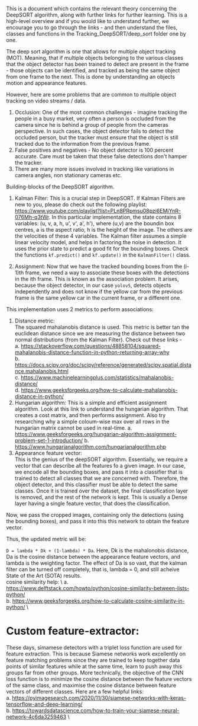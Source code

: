 This is a document which contains the relevant theory concerning the DeepSORT algorithm, along with further links for further learning. This is a high-level overview and if you would like to understand further, we encourage you to go through the links - and then understand the files, classes and functions in the Tracking_DeepSORT/deep_sort folder one by one.

The deep sort algorithm is one that allows for multiple object tracking (MOT). Meaning, that if multiple objects belonging to the various classes that the object detector has been trained to detect are present in the frame - those objects can be identified, and tracked as being the same object from one frame to the next. This is done by understanding an objects motion and appearance features. 

However, here are some problems that are common to multiple object tracking on video streams / data.

1. Occlusion:
One of the most common challenges - imagine tracking the people in a busy market, very often a person is occluded from the camera since he is behind a group of people from the cameras perspective. In such cases, the object detector fails to detect the occluded person, but the tracker must ensure that the object is still tracked due to the information from the previous frame.
2. False positives and negatives - No object detector is 100 percent accurate. Care must be taken that these false detections don't hamper the tracker.
3. There are many more issues involved in tracking like variations in camera angles, non stationary cameras etc. 

Building-blocks of the DeepSORT algorithm. 
1. Kalman Filter:
This is a crucial step in DeepSORT. If Kalman Filters are new to you, please do check out the following playlist: https://www.youtube.com/playlist?list=PLn8PRpmsu08pzi6EMiYnR-076Mh-q3tWr. 
In this particular implementation, the state contains 8 variables: (u, v, a, h, u', v', a', h'), where (u,v) are the boundin box centres, a is the aspect ratio, h is the height of the image. The others are the velocities of these 4 variables.
The Kalman filter assumes a simple linear velocity model, and helps in factoring the noise in detection. It uses the prior state to predict a good fit for the bounding boxes. Check the functions `kf.predict()` and `kf.update()` in the `KalmanFilter()` class.

2. Assignment:
Now that we have the tracked bounding boxes from the (i-1)th frame, we need a way to associate these boxes with the detections in the ith frame. This is known as the association problem. It arises, because the object detector, in our case `yolov5`, detects objects independently and does not know if the yellow car from the previous frame is the same yellow car in the current frame, or a different one.

This implementation uses 2 metrics to perform associations:
1. Distance metric: \
The squared mahalanobis distance is used. This metric is better tan the euclidean distance since we are measuring the distance between two normal distributions (from the Kalman Filter). Check out these links - \
a. https://stackoverflow.com/questions/48858104/squared-mahalanobis-distance-function-in-python-returning-array-why \
b. https://docs.scipy.org/doc/scipy/reference/generated/scipy.spatial.distance.mahalanobis.html \
c. https://www.machinelearningplus.com/statistics/mahalanobis-distance/ \
d. https://www.geeksforgeeks.org/how-to-calculate-mahalanobis-distance-in-python/
2. Hungarian algorithm:
This is a simple and efficient assignment algorithm. Look at this link to understand the hungarian algorithm. That creates a cost matrix, and then performs assignment. Also try researching why a simple coloum-wise max over all rows in the hungarian matrix cannot be used in real-time. 
a. https://www.geeksforgeeks.org/hungarian-algorithm-assignment-problem-set-1-introduction/
b. https://www.hungarianalgorithm.com/hungarianalgorithm.php
3. Appearance feature vector: \
This is the genius of the deepSORT algorithm. Essentially, we require a vector that can describe all the features fo a given image. In our case, we encode all the bounding boxes, and pass it into a classifier that is trained to detect all classes that we are concerned with. Therefore, the object detector, and this classifier must be able to detect the same classes. Once it is trained over the dataset, the final classification layer is removed, and the rest of the network is kept. This is usually a Dense layer having a single feature vector, that does the classification. 

Now, we pass the cropped images, containing only the detections (using the bounding boxes), and pass it into this this network to obtain the feature vector.

Thus, the updated metric will be:

`D = lambda * Dk + (1-lambda) * Da`. Here, Dk is the mahalonobis distance, Da is the cosine distance between the appearance feature vectors, and lambda is the weighting factor. 
The effect of Da is so vast, that the kalman filter can be turned off completely, that is, lambda = 0, and still acheive State of the Art (SOTA) results. \
cosine similarity help: \ 
a. https://www.delftstack.com/howto/python/cosine-similarity-between-lists-python/ \
b. https://www.geeksforgeeks.org/how-to-calculate-cosine-similarity-in-python/ \

# Custom feature-extractor: 
These days, simamese detectors with a triplet loss function are used for feature extraction. This is because Siamese networks work excellently on feature matching problems since they are trained to keep together data points of similar features while at the same time, learn to push away this groups far from other groups. More technically, the objective of the CNN loss function is to minimize the cosine distance between the feature vectors of the same class, and maximise the cosine distance between feature vectors of different classes. 
Here are a few helpful links: \
a. https://pyimagesearch.com/2020/11/30/siamese-networks-with-keras-tensorflow-and-deep-learning/ \
b. https://towardsdatascience.com/how-to-train-your-siamese-neural-network-4c6da3259463 \
